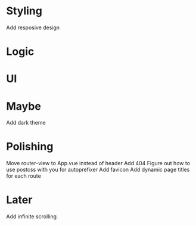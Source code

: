 # Styling

Add resposive design


# Logic

# UI

# Maybe
Add dark theme

# Polishing

Move router-view to App.vue instead of header
Add 404
Figure out how to use postcss with you for autoprefixer
Add favicon
Add dynamic page titles for each route


# Later

Add infinite scrolling






